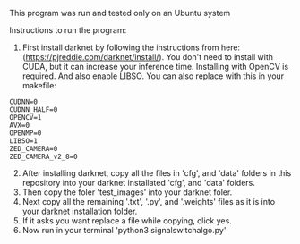 This program was run and tested only on an Ubuntu system

Instructions to run the program:
1. First install darknet by following the instructions from here: (https://pjreddie.com/darknet/install/). You don't need to install with CUDA, but it can increase your inference time. Installing with OpenCV is required. And also enable LIBSO. 
You can also replace with this in your makefile: 
```GPU=0
CUDNN=0
CUDNN_HALF=0
OPENCV=1
AVX=0
OPENMP=0
LIBSO=1
ZED_CAMERA=0
ZED_CAMERA_v2_8=0
```
2. After installing darknet, copy all the files in 'cfg', and 'data' folders in this repository into your darknet installated 'cfg', and 'data' folders. 
3. Then copy the foler 'test_images' into your darknet foler. 
4. Next copy all the remaining '.txt', '.py', and '.weights' files as it is into your darknet installation folder.  
5. If it asks you want replace a file while copying, click yes.
6. Now run in your terminal 'python3 signalswitchalgo.py' 
